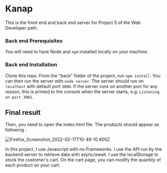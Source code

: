 # Kanap #

This is the front end and back end server for Project 5 of the Web Developer path.

### Back end Prerequisites ###

You will need to have Node and `npm` installed locally on your machine.

### Back end Installation ###

Clone this repo. From the "back" folder of the project, run `npm install`. You 
can then run the server with `node server`. 
The server should run on `localhost` with default port `3000`. If the
server runs on another port for any reason, this is printed to the
console when the server starts, e.g. `Listening on port 3001`.


## Final result

Then, you need to open the index.html file. The products should appear as following :

![Firefox_Screenshot_2022-02-17T10-49-10 805Z](https://user-images.githubusercontent.com/76947043/154460670-a4560051-20a6-49b9-8225-f3156828d824.png)


In this project, I use Javascript with no Frameworks. I use the API run by the backend server to retrieve data with async/await. I use the localStorage to stock the customer's cart.
On the cart page, you can modify the quantity of each product on your cart.
